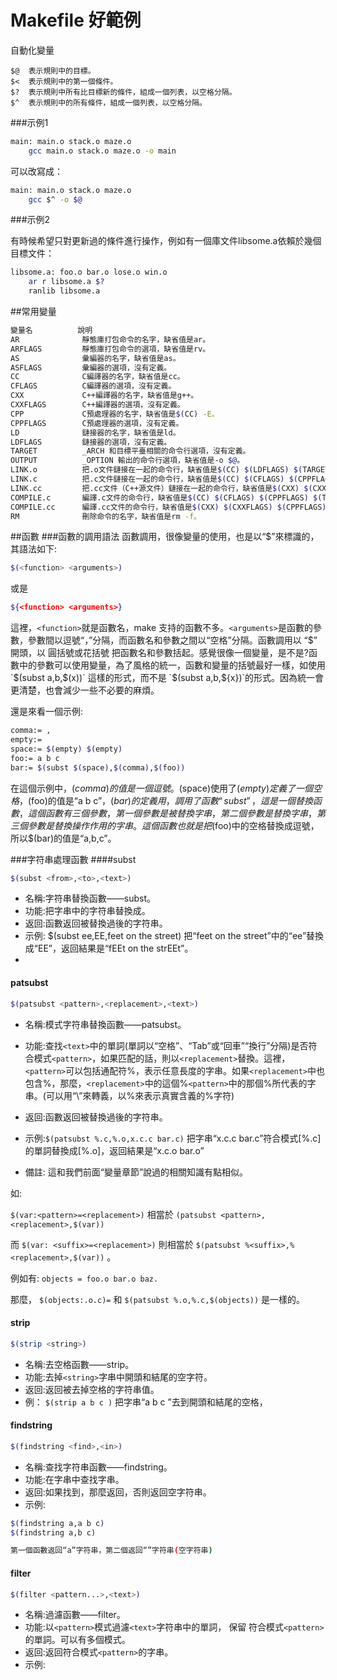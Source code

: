 # Makefile 好範例


自動化變量

```
$@	表示規則中的目標。
$<	表示規則中的第一個條件。
$?	表示規則中所有比目標新的條件，組成一個列表，以空格分隔。
$^	表示規則中的所有條件，組成一個列表，以空格分隔。
```

###示例1


```sh
main: main.o stack.o maze.o
    gcc main.o stack.o maze.o -o main
```

可以改寫成：


```sh
main: main.o stack.o maze.o
    gcc $^ -o $@
```

###示例2

有時候希望只對更新過的條件進行操作，例如有一個庫文件libsome.a依賴於幾個目標文件：


```sh
libsome.a: foo.o bar.o lose.o win.o 
    ar r libsome.a $?
    ranlib libsome.a
```

##常用變量

```sh
變量名          說明
AR              靜態庫打包命令的名字，缺省值是ar。
ARFLAGS         靜態庫打包命令的選項，缺省值是rv。
AS              彙編器的名字，缺省值是as。
ASFLAGS         彙編器的選項，沒有定義。
CC              C編譯器的名字，缺省值是cc。
CFLAGS          C編譯器的選項，沒有定義。
CXX             C++編譯器的名字，缺省值是g++。
CXXFLAGS        C++編譯器的選項，沒有定義。
CPP             C預處理器的名字，缺省值是$(CC) -E。
CPPFLAGS        C預處理器的選項，沒有定義。
LD              鏈接器的名字，缺省值是ld。
LDFLAGS         鏈接器的選項，沒有定義。
TARGET          _ARCH 和目標平臺相關的命令行選項，沒有定義。
OUTPUT          _OPTION 輸出的命令行選項，缺省值是-o $@。
LINK.o          把.o文件鏈接在一起的命令行，缺省值是$(CC) $(LDFLAGS) $(TARGET_ARCH)。
LINK.c          把.c文件鏈接在一起的命令行，缺省值是$(CC) $(CFLAGS) $(CPPFLAGS) $(LDFLAGS) $(TARGET_ARCH)。
LINK.cc         把.cc文件（C++源文件）鏈接在一起的命令行，缺省值是$(CXX) $(CXXFLAGS) $(CPPFLAGS) $(LDFLAGS) $(TARGET_ARCH)。
COMPILE.c       編譯.c文件的命令行，缺省值是$(CC) $(CFLAGS) $(CPPFLAGS) $(TARGET_ARCH) -c。
COMPILE.cc      編譯.cc文件的命令行，缺省值是$(CXX) $(CXXFLAGS) $(CPPFLAGS) $(TARGET_ARCH) -c。
RM              刪除命令的名字，缺省值是rm -f。
```


##函數
###函數的調用語法
函數調用，很像變量的使用，也是以“$”來標識的，其語法如下:


```sh
$(<function> <arguments>)
```

或是

```sh
${<function> <arguments>}
```

這裡，`<function>`就是函數名，make 支持的函數不多。`<arguments>`是函數的參數，參數間以逗號“，”分隔，而函數名和參數之間以“空格”分隔。函數調用以 “$” 開頭，以 圓括號或花括號 把函數名和參數括起。感覺很像一個變量，是不是?函數中的參數可以使用變量，為了風格的統一，函數和變量的括號最好一樣，如使用 `$(subst a,b,$(x))` 這樣的形式，而不是 `$(subst a,b,${x})`的形式。因為統一會更清楚，也會減少一些不必要的麻煩。


還是來看一個示例:

```sh
comma:= ,
empty:=
space:= $(empty) $(empty)
foo:= a b c
bar:= $(subst $(space),$(comma),$(foo))
```

在這個示例中，$(comma)的值是一個逗號。$(space)使用了$(empty)定義了一個空格，$(foo)的值是“a b c”，$(bar)的定義用，調用了函數“subst”，這是一個替換函數，這個函數有三個參數，第一個參數是被替換字串，第二個參數是替換字串，第三個參數是替換操作作用的字串。這個函數也就是把$(foo)中的空格替換成逗號，所以$(bar)的值是“a,b,c”。


###字符串處理函數
####subst

```sh
$(subst <from>,<to>,<text>)
```

- 名稱:字符串替換函數——subst。
- 功能:把字串<text>中的<from>字符串替換成<to>。
- 返回:函數返回被替換過後的字符串。
- 示例: $(subst ee,EE,feet on the street) 把“feet on the street”中的“ee”替換成“EE”，返回結果是“fEEt on the strEEt”。
- 

#### patsubst

```sh
$(patsubst <pattern>,<replacement>,<text>)
```

- 名稱:模式字符串替換函數——patsubst。

- 功能:查找`<text>`中的單詞(單詞以“空格”、“Tab”或“回車”“換行”分隔)是否符合模式`<pattern>`，如果匹配的話，則以`<replacement>`替換。這裡，`<pattern>`可以包括通配符%，表示任意長度的字串。如果`<replacement>`中也包含%，那麼，`<replacement>`中的這個%`<pattern>`中的那個%所代表的字串。(可以用“\”來轉義，以\%來表示真實含義的%字符)

- 返回:函數返回被替換過後的字符串。

- 示例:` $(patsubst %.c,%.o,x.c.c bar.c) ` 把字串“x.c.c bar.c”符合模式[%.c]的單詞替換成[%.o]，返回結果是“x.c.o bar.o”

- 備註: 這和我們前面“變量章節”說過的相關知識有點相似。

如:

`$(var:<pattern>=<replacement>)` 相當於 `(patsubst <pattern>,<replacement>,$(var))`

而 `$(var: <suffix>=<replacement>)` 則相當於 `$(patsubst %<suffix>,%<replacement>,$(var))` 。

例如有: `objects = foo.o bar.o baz.`

那麼， `$(objects:.o.c)=` 和 `$(patsubst %.o,%.c,$(objects))` 是一樣的。


#### strip

```sh
$(strip <string>)
```

- 名稱:去空格函數——strip。
- 功能:去掉`<string>`字串中開頭和結尾的空字符。
- 返回:返回被去掉空格的字符串值。
- 例： `$(strip a b c )` 把字串“a b c ”去到開頭和結尾的空格，


#### findstring
```sh
$(findstring <find>,<in>)
```

- 名稱:查找字符串函數——findstring。
- 功能:在字串<in>中查找<find>字串。
- 返回:如果找到，那麼返回<find>，否則返回空字符串。
- 示例:

```sh
$(findstring a,a b c)
$(findstring a,b c)
```

```sh
第一個函數返回“a”字符串，第二個返回“”字符串(空字符串)
```

#### filter

```sh
$(filter <pattern...>,<text>)
```

- 名稱:過濾函數——filter。
- 功能:以`<pattern>`模式過濾`<text>`字符串中的單詞， 保留  符合模式`<pattern>`的單詞。可以有多個模式。
- 返回:返回符合模式`<pattern>`的字串。
- 示例:



